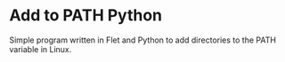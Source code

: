 # Add to PATH Python
Simple program written in Flet and Python to add directories to the PATH variable in Linux.
